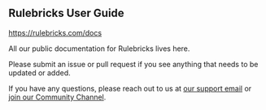## Rulebricks User Guide

https://rulebricks.com/docs

All our public documentation for Rulebricks lives here.

Please submit an issue or pull request if you see anything that needs to be updated or added.

If you have any questions, please reach out to us at [our support email](support@rulebricks.com) or [join our Community Channel](https://discord.gg/YV5kHTTWh7).
